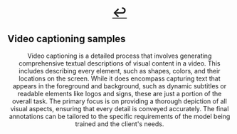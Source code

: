 # [<center>↩</center>](./)

## Video captioning samples
<center>Video captioning is a detailed process that involves generating comprehensive textual descriptions of visual content in a video. This includes describing every element, such as shapes, colors, and their locations on the screen. While it does encompass capturing text that appears in the foreground and background, such as dynamic subtitles or readable elements like logos and signs, these are just a portion of the overall task. The primary focus is on providing a thorough depiction of all visual aspects, ensuring that every detail is conveyed accurately. The final annotations can be tailored to the specific requirements of the model being trained and the client's needs.</center>

